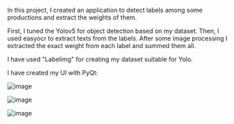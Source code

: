 In this project, I created an application to detect labels among some productions and extract the weights of them. 

First, I tuned the Yolov5 for object detection based on my dataset.
Then, I used easyocr to extract texts from the labels.
After some image processing I extracted the exact weight from each label and summed them all.

I have used "Labelimg" for creating my dataset suitable for Yolo.

I have created my UI with PyQt:

![image](https://github.com/user-attachments/assets/b0ea057e-f25b-4254-993e-22b3da5f328e)


![image](https://github.com/user-attachments/assets/4ddeda01-d5f4-4d03-a498-8d10054a4573)


![image](https://github.com/user-attachments/assets/21fc69ad-3321-4880-b42e-219a8432f529)




